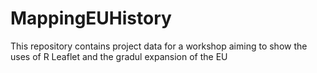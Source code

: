 # MappingEUHistory
This repository contains project data for a workshop aiming to show the uses of R Leaflet and the gradul expansion of the EU
